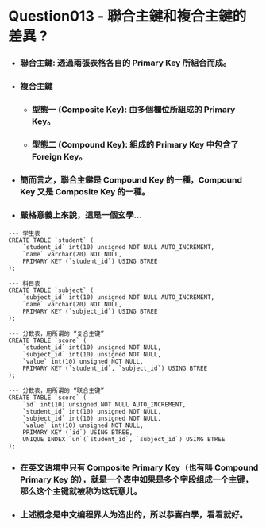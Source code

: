 Question013 - 聯合主鍵和複合主鍵的差異 ?
=====
* ### 聯合主鍵: 透過兩張表格各自的 Primary Key 所組合而成。
* ### 複合主鍵
    * ### 型態一 (Composite Key): 由多個欄位所組成的 Primary Key。
    * ### 型態二 (Compound Key): 組成的 Primary Key 中包含了 Foreign Key。
* ### 簡而言之，聯合主鍵是 Compound Key 的一種，Compound Key 又是 Composite Key 的一種。
* ### 嚴格意義上來說，這是一個玄學...
```
--- 学生表
CREATE TABLE `student` (
    `student_id` int(10) unsigned NOT NULL AUTO_INCREMENT,
    `name` varchar(20) NOT NULL,
    PRIMARY KEY (`student_id`) USING BTREE
);

--- 科目表
CREATE TABLE `subject` (
    `subject_id` int(10) unsigned NOT NULL AUTO_INCREMENT,
    `name` varchar(20) NOT NULL,
    PRIMARY KEY (`subject_id`) USING BTREE
);

--- 分数表，用所谓的 “复合主键”
CREATE TABLE `score` (
    `student_id` int(10) unsigned NOT NULL,
    `subject_id` int(10) unsigned NOT NULL,
    `value` int(10) unsigned NOT NULL,
    PRIMARY KEY (`student_id`, `subject_id`) USING BTREE
);

--- 分数表，用所谓的 “联合主键”
CREATE TABLE `score` (
    `id` int(10) unsigned NOT NULL AUTO_INCREMENT,
    `student_id` int(10) unsigned NOT NULL,
    `subject_id` int(10) unsigned NOT NULL,
    `value` int(10) unsigned NOT NULL,
    PRIMARY KEY (`id`) USING BTREE,
    UNIQUE INDEX `un`(`student_id`, `subject_id`) USING BTREE
);
```
* ### 在英文语境中只有 Composite Primary Key（也有叫 Compound Primary Key 的），就是一个表中如果是多个字段组成一个主键，那么这个主键就被称为这玩意儿。
* ### 上述概念是中文编程界人为造出的，所以恭喜白學，看看就好。
<br />
